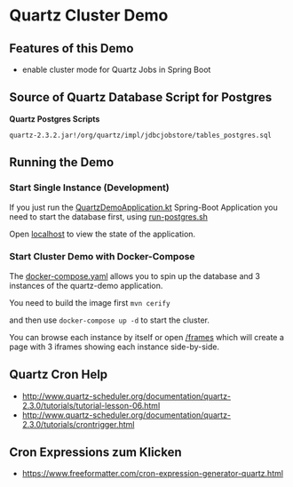 # Quartz Cluster Demo

## Features of this Demo

* enable cluster mode for Quartz Jobs in Spring Boot



## Source of Quartz Database Script for Postgres

**Quartz Postgres Scripts**

    quartz-2.3.2.jar!/org/quartz/impl/jdbcjobstore/tables_postgres.sql

## Running the Demo

### Start Single Instance (Development)

If you just run the [QuartzDemoApplication.kt](src/main/kotlin/ch/brontofundus/demos/quartz/QuartzDemoApplication.kt) Spring-Boot Application you need to start the database first, using [run-postgres.sh](run-postgres.sh)

Open [localhost](http://localhost:8080/) to view the state of the application.

### Start Cluster Demo with Docker-Compose

The [docker-compose.yaml](docker-compose.yaml) allows you to spin up the database and 3 instances of the quartz-demo application.

You need to build the image first `mvn cerify`

and then use `docker-compose up -d` to start the cluster.

You can browse each instance by itself or open [/frames](http://localhost:18080/frames) which will create a page with 3 iframes showing each instance side-by-side.


## Quartz Cron Help

- http://www.quartz-scheduler.org/documentation/quartz-2.3.0/tutorials/tutorial-lesson-06.html
- http://www.quartz-scheduler.org/documentation/quartz-2.3.0/tutorials/crontrigger.html

## Cron Expressions zum Klicken
- https://www.freeformatter.com/cron-expression-generator-quartz.html

